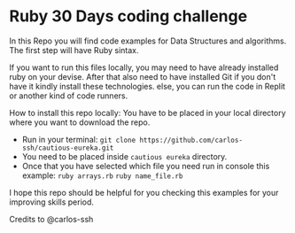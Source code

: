 # Ruby 30 Days coding challenge

In this Repo you will find code examples for Data Structures and algorithms.
The first step will have Ruby sintax.

If you want to run this files locally, you may need to have already installed ruby on your devise.
After that also need to have installed Git if you don't have it kindly install these technologies.
else, you can run the code in Replit or another kind of code runners.

How to install this repo locally:
You have to be placed in your local directory where you want to download the repo.
- Run in your terminal: `git clone https://github.com/carlos-ssh/cautious-eureka.git`
- You need to be placed inside `cautious eureka` directory.
- Once that you have selected which file you need run in console this example: `ruby arrays.rb`
`ruby name_file.rb`

I hope this repo should be helpful for you checking this examples for your improving skills period.


Credits to @carlos-ssh

